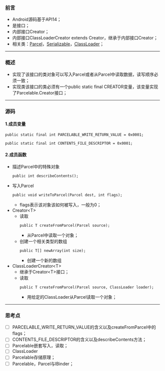 [jumpf-Parcel]:          Parcel.md                          "Parcel"
[jumpf-Serializable]:    ../../java/io/Serializable.md      "Serializable"  
[jumpf-ClassLoader]:     ../../java/lang/ClassLoader.md     "ClassLoader"
### 前言
- Android源码基于API14；
- 是接口；
- 内部接口Creator<T>；
- 内部接口ClassLoaderCreator<T> extends Creator<T>，继承于内部接口Creator<T>；
- 相关类：[Parcel][jumpf-Parcel]，[Serializable][jumpf-Serializable]，[ClassLoader][jumpf-ClassLoader]；
***
### 概述
- 实现了该接口的类对象可以写入Parcel或者从Parcel中读取数据，读写顺序必须一致；
- 实现类该接口的类必须有一个public static final CREATOR变量，该变量实现了Parcelable.Creator接口；
***
### 源码
#### 1.成员变量
```
public static final int PARCELABLE_WRITE_RETURN_VALUE = 0x0001;
```
```
public static final int CONTENTS_FILE_DESCRIPTOR = 0x0001;
```
#### 2.成员函数
- 描述Parcel中的特殊对象
    ```
    public int describeContents();
    ```
- 写入Parcel
    ```
    public void writeToParcel(Parcel dest, int flags);
    ```
    - flags表示该对象该如何被写入，一般为0；
- Creator\<T\>
    - 读取
        ```
        public T createFromParcel(Parcel source);
        ```
        - 从Parcel中读取一个对象；
    - 创建一个相关类型的数组
        ```
        public T[] newArray(int size);
        ```
        - 创建一个新的数组
- ClassLoaderCreator\<T\>
    - 继承于Creator\<T\>接口；
    - 读取
        ```
        public T createFromParcel(Parcel source, ClassLoader loader);
        ```
        - 用给定的ClassLoader从Parcel读取一个对象；
***
### 思考点
- [ ] PARCELABLE_WRITE_RETURN_VALUE的含义以及createFromParcel中的flags；
- [ ] CONTENTS_FILE_DESCRIPTOR的含义以及describeContents方法；
- [ ] Parcelable嵌套写入，读取；
- [ ] ClassLoader
- [ ] Parcelable存储原理；
- [ ] Parcelable，Parcel与IBinder；
